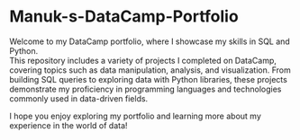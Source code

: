 # Manuk-s-DataCamp-Portfolio
Welcome to my DataCamp portfolio, where I showcase my skills in SQL and Python.  
This repository includes a variety of projects I completed on DataCamp, covering topics such as data manipulation, analysis, and visualization. From building SQL queries to exploring data with Python libraries, these projects demonstrate my proficiency in programming languages and technologies commonly used in data-driven fields.  

I hope you enjoy exploring my portfolio and learning more about my experience in the world of data!

